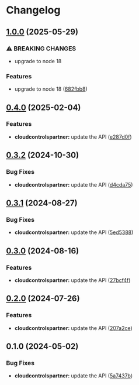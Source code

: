 # Changelog

## [1.0.0](https://github.com/googleapis/google-api-nodejs-client/compare/cloudcontrolspartner-v0.4.0...cloudcontrolspartner-v1.0.0) (2025-05-29)


### ⚠ BREAKING CHANGES

* upgrade to node 18

### Features

* upgrade to node 18 ([682fbb8](https://github.com/googleapis/google-api-nodejs-client/commit/682fbb869189ae92b3e9a194d37d0548af0c1f92))

## [0.4.0](https://github.com/googleapis/google-api-nodejs-client/compare/cloudcontrolspartner-v0.3.2...cloudcontrolspartner-v0.4.0) (2025-02-04)


### Features

* **cloudcontrolspartner:** update the API ([e287d0f](https://github.com/googleapis/google-api-nodejs-client/commit/e287d0ff5618507b7fbd8b8f530fc2a4587c6489))

## [0.3.2](https://github.com/googleapis/google-api-nodejs-client/compare/cloudcontrolspartner-v0.3.1...cloudcontrolspartner-v0.3.2) (2024-10-30)


### Bug Fixes

* **cloudcontrolspartner:** update the API ([d4cda75](https://github.com/googleapis/google-api-nodejs-client/commit/d4cda750587fd539b97ccc06789d22c335232121))

## [0.3.1](https://github.com/googleapis/google-api-nodejs-client/compare/cloudcontrolspartner-v0.3.0...cloudcontrolspartner-v0.3.1) (2024-08-27)


### Bug Fixes

* **cloudcontrolspartner:** update the API ([5ed5388](https://github.com/googleapis/google-api-nodejs-client/commit/5ed53884e9a1ea1cc400977996a3a3e51c35ab97))

## [0.3.0](https://github.com/googleapis/google-api-nodejs-client/compare/cloudcontrolspartner-v0.2.0...cloudcontrolspartner-v0.3.0) (2024-08-16)


### Features

* **cloudcontrolspartner:** update the API ([27bcf4f](https://github.com/googleapis/google-api-nodejs-client/commit/27bcf4fbc08abdc1c55af2831e95b39449b59be7))

## [0.2.0](https://github.com/googleapis/google-api-nodejs-client/compare/cloudcontrolspartner-v0.1.0...cloudcontrolspartner-v0.2.0) (2024-07-26)


### Features

* **cloudcontrolspartner:** update the API ([207a2ce](https://github.com/googleapis/google-api-nodejs-client/commit/207a2ce5b4bc1abc2e12c62d1b9c8cc87099c384))

## 0.1.0 (2024-05-02)


### Bug Fixes

* **cloudcontrolspartner:** update the API ([5a7437b](https://github.com/googleapis/google-api-nodejs-client/commit/5a7437badd218eb3b92544397baa440040d2f3a6))
